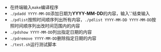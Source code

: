 - 在终端输入```make```编译程序
- ```./pdadd YYYY-MM-DD```添加日期为**YYYY-MM-DD**的内容，输入'.'结束输入
- ```./pdlist```按照时间顺序列出所有内容，```./pdlist YYYY-MM-DD YYYY-MM-DD```按照时间顺序列出改时间范围内的内容
- ```./pdshow YYYY-MM-DD```列出指定日期的内容
- ```./pdremove YYYY-MM-DD```删除指定日期的内容
- ```./test.sh```运行测试脚本